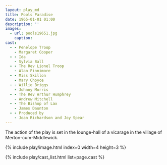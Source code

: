 ```yaml
---
layout: play_md
title: Pools Paradise
date: 1965-01-01 01:00
description: ''
images:
  - url: pools19651.jpg
    caption:
cast:
  - - Penelope Troop
    - Margaret Cooper
  - - Ida
    - Sylvia Ball
  - - The Rev Lionel Troop
    - Alan Finnimore
  - - Miss Skillon
    - Mary Choyce
  - - Willie Briggs
    - Johnny Morris
  - - The Rev Arthur Humphrey
    - Andrew Mitchell
  - - The Bishop of Lax
    - James Daunton
  - - Produced by
    - Joan Richardson and Joy Spear
---
```


The action of the play is set in the lounge-hall of a vicarage in the village of Merton-cum-Middlewick.

{% include play/image.html index=0 width=4 height=3 %}

{% include play/cast_list.html list=page.cast %}
